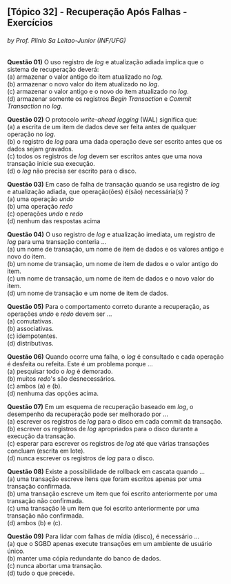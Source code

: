 ## [Tópico 32] - Recuperação Após Falhas - Exercícios
###### *by Prof. Plinio Sa Leitao-Junior (INF/UFG)*

**Questão 01)** O uso registro de _log_ e atualização adiada implica que o sistema de recuperação deverá:<br>
(a) armazenar o valor antigo do item atualizado no _log_.<br>
(b) armazenar o novo valor do item atualizado no _log_.<br>
(c) armazenar o valor antigo e o novo do item atualizado no _log_. <br>
(d) armazenar somente os registros _Begin Transaction_ e _Commit Transaction_ no _log_.<br>

**Questão 02)** O protocolo _write-ahead logging_ (WAL) significa que:<br>
(a) a escrita de um item de dados deve ser feita antes de qualquer operação no _log_.<br>
(b) o registro de _log_ para uma dada operação deve ser escrito antes que os dados sejam gravados.<br>
(c) todos os registros de _log_ devem ser escritos antes que uma nova transação inicie sua execução.<br>
(d) o _log_ não precisa ser escrito para o disco.<br>

**Questão 03)** Em caso de falha de transação quando se usa registro de _log_ e atualização adiada, que operação(ões) é(são) necessária(s) ?<br>
(a) uma operação _undo_<br>
(b) uma operação _redo_<br>
(c) operações _undo_ e _redo_<br>
(d) nenhum das respostas acima<br>

**Questão 04)** O uso registro de _log_ e atualização imediata, um registro de _log_ para uma transação conteria ...<br>
(a) um nome de transação, um nome de item de dados e os valores antigo e novo do item.<br>
(b) um nome de transação, um nome de item de dados e o valor antigo do item.<br>
(c) um nome de transação, um nome de item de dados e o novo valor do item.<br>
(d) um nome de transação e um nome de item de dados.<br>

**Questão 05)** Para o comportamento correto durante a recuperação, as operações _undo_ e _redo_ devem ser ...<br>
(a) comutativas.<br>
(b) associativas.<br>
(c) idempotentes.<br>
(d) distributivas.<br>

**Questão 06)** Quando ocorre uma falha, o _log_ é consultado e cada operação é desfeita ou refeita. Este é um problema porque ...<br>
(a) pesquisar todo o _log_ é demorado.<br>
(b) muitos _redo_'s são desnecessários.<br>
(c) ambos (a) e (b).<br>
(d) nenhuma das opções acima.<br>

**Questão 07)** Em um esquema de recuperação baseado em _log_, o desempenho da recuperação pode ser melhorado por ...<br>
(a) escrever os registros de _log_ para o disco em cada commit da transação.<br>
(b) escrever os registros de _log_ apropriados para o disco durante a execução da transação.<br>
(c) esperar para escrever os registros de _log_ até que várias transações concluam (escrita em lote).<br>
(d) nunca escrever os registros de _log_ para o disco.<br>

**Questão 08)** Existe a possibilidade de rollback em cascata quando ...<br>
(a) uma transação escreve itens que foram escritos apenas por uma transação confirmada.<br>
(b) uma transação escreve um item que foi escrito anteriormente por uma transação não confirmada.<br>
(c) uma transação lê um item que foi escrito anteriormente por uma transação não confirmada.<br>
(d) ambos (b) e (c).<br>

**Questão 09)** Para lidar com falhas de mídia (disco), é necessário ...<br>
(a) que o SGBD apenas execute transações em um ambiente de usuário único.<br>
(b) manter uma cópia redundante do banco de dados.<br>
(c) nunca abortar uma transação.<br>
(d) tudo o que precede. <br>

